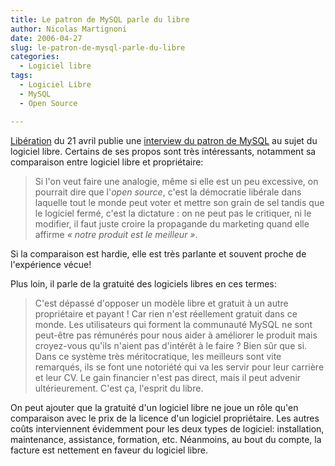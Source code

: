 ```yaml
---
title: Le patron de MySQL parle du libre
author: Nicolas Martignoni
date: 2006-04-27
slug: le-patron-de-mysql-parle-du-libre
categories:
  - Logiciel libre
tags:
  - Logiciel Libre
  - MySQL
  - Open Source

---
```

[Libération](http://www.liberation.fr/) du 21 avril publie une [interview du patron de MySQL](http://www.liberation.fr/page.php?Article=376412) au sujet du logiciel libre. Certains de ses propos sont très intéressants, notamment sa comparaison entre logiciel libre et propriétaire:

> Si l'on veut faire une analogie, même si elle est un peu excessive, on pourrait dire que l'_open source_, c'est la démocratie libérale dans laquelle tout le monde peut voter et mettre son grain de sel tandis que le logiciel fermé, c'est la dictature : on ne peut pas le critiquer, ni le modifier, il faut juste croire la propagande du marketing quand elle affirme _« notre produit est le meilleur »_.

Si la comparaison est hardie, elle est très parlante et souvent proche de l'expérience vécue!

Plus loin, il parle de la gratuité des logiciels libres en ces termes:

> C'est dépassé d'opposer un modèle libre et gratuit à un autre propriétaire et payant ! Car rien n'est réellement gratuit dans ce monde. Les utilisateurs qui forment la communauté MySQL ne sont peut-être pas rémunérés pour nous aider à améliorer le produit mais croyez-vous qu'ils n'aient pas d'intérêt à le faire ? Bien sûr que si. Dans ce système très méritocratique, les meilleurs sont vite remarqués, ils se font une notoriété qui va les servir pour leur carrière et leur CV. Le gain financier n'est pas direct, mais il peut advenir ultérieurement. C'est ça, l'esprit du libre.

On peut ajouter que la gratuité d'un logiciel libre ne joue un rôle qu'en comparaison avec le prix de la licence d'un logiciel propriétaire. Les autres coûts interviennent évidemment pour les deux types de logiciel: installation, maintenance, assistance, formation, etc. Néanmoins, au bout du compte, la facture est nettement en faveur du logiciel libre.

<!--more-->
